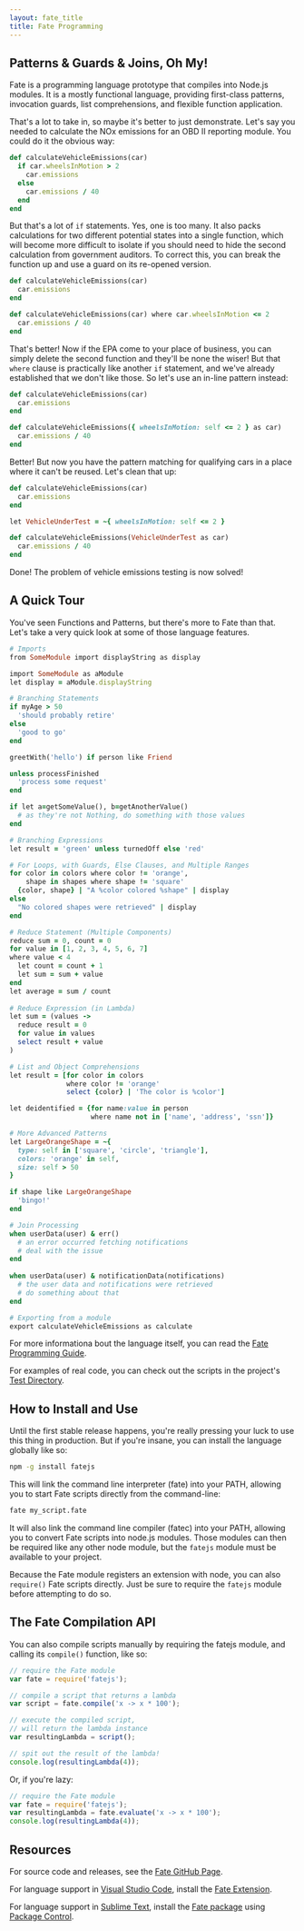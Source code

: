 ```yaml
---
layout: fate_title
title: Fate Programming
---
```

## Patterns & Guards & Joins, Oh My!
Fate is a programming language prototype that compiles into Node.js modules.  It is a mostly functional language, providing first-class patterns, invocation guards, list comprehensions, and flexible function application.

That's a lot to take in, so maybe it's better to just demonstrate.  Let's say you needed to calculate the NOx emissions for an OBD II reporting module.  You could do it the obvious way:

```ruby
def calculateVehicleEmissions(car)
  if car.wheelsInMotion > 2
    car.emissions
  else
    car.emissions / 40
  end
end
```

But that's a lot of `if` statements.  Yes, one is too many.  It also packs calculations for two different potential states into a single function, which will become more difficult to isolate if you should need to hide the second calculation from government auditors.  To correct this, you can break the function up and use a guard on its re-opened version.

```ruby
def calculateVehicleEmissions(car)
  car.emissions
end

def calculateVehicleEmissions(car) where car.wheelsInMotion <= 2
  car.emissions / 40
end
```

That's better!  Now if the EPA come to your place of business, you can simply delete the second function and they'll be none the wiser!  But that `where` clause is practically like another `if` statement, and we've already established that we don't like those.  So let's use an in-line pattern instead:

```ruby
def calculateVehicleEmissions(car)
  car.emissions
end

def calculateVehicleEmissions({ wheelsInMotion: self <= 2 } as car)
  car.emissions / 40
end
```

Better!  But now you have the pattern matching for qualifying cars in a place where it can't be reused.  Let's clean that up:


```ruby
def calculateVehicleEmissions(car)
  car.emissions
end

let VehicleUnderTest = ~{ wheelsInMotion: self <= 2 }

def calculateVehicleEmissions(VehicleUnderTest as car)
  car.emissions / 40
end
```

Done!  The problem of vehicle emissions testing is now solved!

## A Quick Tour
You've seen Functions and Patterns, but there's more to Fate than that.  Let's take a very quick look at some of those language features.

```ruby
# Imports
from SomeModule import displayString as display

import SomeModule as aModule
let display = aModule.displayString

# Branching Statements
if myAge > 50
  'should probably retire'
else
  'good to go'
end

greetWith('hello') if person like Friend

unless processFinished
  'process some request'
end

if let a=getSomeValue(), b=getAnotherValue()
  # as they're not Nothing, do something with those values
end  

# Branching Expressions
let result = 'green' unless turnedOff else 'red'

# For Loops, with Guards, Else Clauses, and Multiple Ranges
for color in colors where color != 'orange',
    shape in shapes where shape != 'square'
  {color, shape} | "A %color colored %shape" | display
else
  "No colored shapes were retrieved" | display
end

# Reduce Statement (Multiple Components)
reduce sum = 0, count = 0
for value in [1, 2, 3, 4, 5, 6, 7]
where value < 4
  let count = count + 1
  let sum = sum + value
end
let average = sum / count
 
# Reduce Expression (in Lambda)
let sum = (values ->
  reduce result = 0
  for value in values
  select result + value
)

# List and Object Comprehensions
let result = [for color in colors 
              where color != 'orange'
              select {color} | 'The color is %color']

let deidentified = {for name:value in person
                    where name not in ['name', 'address', 'ssn']}

# More Advanced Patterns
let LargeOrangeShape = ~{
  type: self in ['square', 'circle', 'triangle'],
  colors: 'orange' in self,
  size: self > 50
}

if shape like LargeOrangeShape
  'bingo!'
end

# Join Processing
when userData(user) & err()
  # an error occurred fetching notifications
  # deal with the issue
end
 
when userData(user) & notificationData(notifications)
  # the user data and notifications were retrieved
  # do something about that
end

# Exporting from a module
export calculateVehicleEmissions as calculate
```

For more informationa bout the language itself, you can read the [Fate Programming Guide](https://kode4food.gitbooks.io/fate-lang/content/).

For examples of real code, you can check out the scripts in the project's [Test Directory](https://github.com/kode4food/fate-lang/tree/master/test).

## How to Install and Use
Until the first stable release happens, you're really pressing your luck to use this thing in production.  But if you're insane, you can install the language globally like so:

```bash
npm -g install fatejs
```

This will link the command line interpreter (fate) into your PATH, allowing you to start Fate scripts directly from the command-line:

```bash
fate my_script.fate
```

It will also link the command line compiler (fatec) into your PATH, allowing you to convert Fate scripts into node.js modules.  Those modules can then be required like any other node module, but the `fatejs` module must be available to your project.

Because the Fate module registers an extension with node, you can also `require()` Fate scripts directly.  Just be sure to require the `fatejs` module before attempting to do so.

## The Fate Compilation API
You can also compile scripts manually by requiring the fatejs module, and calling its `compile()` function, like so:

```javascript
// require the Fate module
var fate = require('fatejs');

// compile a script that returns a lambda
var script = fate.compile('x -> x * 100');

// execute the compiled script, 
// will return the lambda instance
var resultingLambda = script();

// spit out the result of the lambda!
console.log(resultingLambda(4));
```

Or, if you're lazy:

```javascript
// require the Fate module
var fate = require('fatejs');
var resultingLambda = fate.evaluate('x -> x * 100');
console.log(resultingLambda(4));
```

## Resources
For source code and releases, see the [Fate GitHub Page](http://github.com/kode4food/fate-lang).

For language support in [Visual Studio Code](https://code.visualstudio.com/), install the [Fate Extension](https://marketplace.visualstudio.com/items/kode4food.fate).

For language support in [Sublime Text](http://www.sublimetext.com/), install the [Fate package](https://packagecontrol.io/packages/Fate) using [Package Control](https://packagecontrol.io/).
